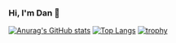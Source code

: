 ### Hi, I'm Dan 👋
[![Anurag's GitHub stats](https://github-readme-stats.vercel.app/api?username=dmwinzi&show_icons=true&theme=github_dark)]()
[![Top Langs](https://github-readme-stats.vercel.app/api/top-langs/?username=dmwinzi&layout=compact&show_icons=true&theme=github_dark)](https://github.com/anuraghazra/github-readme-stats)
[![trophy](https://github-profile-trophy.vercel.app/?username=dmwinzi&theme=darkhub)](https://github.com/ryo-ma/github-profile-trophy)
<!--
**Dmwinzi/Dmwinzi** is a ✨ _special_ ✨ repository because its `README.md` (this file) appears on your GitHub profile.

Here are some ideas to get you started:

- 🔭 I’m currently working on 
- 👯 I’m looking to collaborate on Android Projects / Spring 
- 🤔 I’m looking for help with ...
- 💬 Ask me about ...
- 📫 How to reach me: 
- 😄 Pronouns: 
- ⚡ Fun fact: I  have a space theory hahaha...
-->
